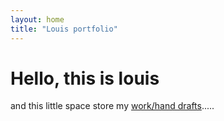 ```yaml
---
layout: home
title: "Louis portfolio"
---
```


<h1>Hello, this is louis</h1>

<div class="slogan">
  and this little space store my <a href="/works">work/hand drafts</a>.....
</div>
